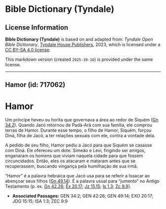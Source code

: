 # Bible Dictionary (Tyndale)

## License Information

**Bible Dictionary (Tyndale)** is based on and adapted from: _Tyndale Open Bible Dictionary_, [Tyndale House Publishers](https://tyndaleopenresources.com/), 2023, which is licensed under a [CC BY-SA 4.0 license](https://creativecommons.org/licenses/by-sa/4.0/legalcode.en).

This markdown version (created `2025-10-16`) is provided under the same license.



--------------------------------

## Hamor (id: 717062)

Hamor
=====

Um príncipe heveu ou horita que governava a área ao redor de Siquém ([Gn 34\.2](https://ref.ly/Gen34:2)). Quando Jacó retornou de Padã\-Arã com sua família, ele comprou terras de Hamor. Durante esse tempo, o filho de Hamor, Siquém, forçou Diná, filha de Jacó, a ter relações sexuais com ele, contra a vontade dela.

A pedido de seu filho, Hamor pediu a Jacó para que Siquém se casasse com Diná. Ele ofereceu um dote. Simeão e Levi, fingindo ser amigos, enganaram os homens que viviam naquela cidade para que fossem circuncidados. Então, eles os atacaram e mataram antes que se recuperassem, buscando vingança pela humilhação de sua irmã.

“Hamor” é a palavra hebraica que Jacó usa para se referir a Issacar ao abençoar seus filhos ([Gn 49\.14](https://ref.ly/Gen49:14)). É a palavra usual para “jumento” no Antigo Testamento (p. ex. [Gn 42\.26](https://ref.ly/Gen42:26); [Êx 20\.17](https://ref.ly/Exod20:17); [Jz 15\.15](https://ref.ly/Judg15:15); [Is 1\.3](https://ref.ly/Isa1:3); [Zc 9\.9](https://ref.ly/Zech9:9)).

* **Associated Passages:** GEN 34:2; GEN 42:26; GEN 49:14; EXO 20:17; JDG 15:15; ISA 1:3; ZEC 9:9

